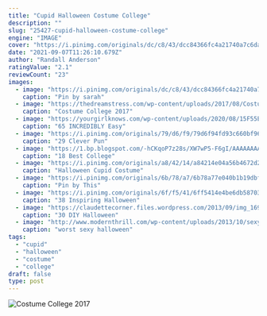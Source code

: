 ```yaml
---
title: "Cupid Halloween Costume College"
description: ""
slug: "25427-cupid-halloween-costume-college"
engine: "IMAGE"
cover: "https://i.pinimg.com/originals/dc/c8/43/dcc84366fc4a21740a7c6daf985d7f29.png"
date: "2021-09-07T11:26:10.679Z"
author: "Randall Anderson"
ratingValue: "2.1"
reviewCount: "23"
images:
  - image: "https://i.pinimg.com/originals/dc/c8/43/dcc84366fc4a21740a7c6daf985d7f29.png"
    caption: "Pin by sarah"
  - image: "https://thedreamstress.com/wp-content/uploads/2017/08/Costume-College-Friday-thedreamstress.com08.jpg"
    caption: "Costume College 2017"
  - image: "https://yourgirlknows.com/wp-content/uploads/2020/08/15F55EE9-52E8-423E-9F31-6F5745E80610.jpeg"
    caption: "65 INCREDIBLY Easy"
  - image: "https://i.pinimg.com/originals/79/d6/f9/79d6f94fd93c660bf964ecee37ff891a.jpg"
    caption: "29 Clever Pun"
  - image: "https://1.bp.blogspot.com/-hCKqoP7z28s/XW7wP5-F6gI/AAAAAAAAHoI/9FNAXBLchl0sm2fGUS4LRuAuF7qTtIcSwCLcBGAs/s1600/Untitled%2B6.jpg"
    caption: "18 Best College"
  - image: "https://i.pinimg.com/originals/a8/42/14/a84214e04a56b4672d202d7c08200602.jpg"
    caption: "Halloween Cupid Costume"
  - image: "https://i.pinimg.com/originals/6b/78/a7/6b78a77e040b1b19dbfd09568bd6a7c7.jpg"
    caption: "Pin by This"
  - image: "https://i.pinimg.com/originals/6f/f5/41/6ff5414e4be6db5870314de31eee4a7e.jpg"
    caption: "38 Inspiring Halloween"
  - image: "https://claudettecorner.files.wordpress.com/2013/09/img_1699.jpg?w=1024&h=768"
    caption: "30 DIY Halloween"
  - image: "http://www.modernthrill.com/wp-content/uploads/2013/10/sexy-royal-guard.jpg"
    caption: "worst sexy halloween"
tags:
  - "cupid"
  - "halloween"
  - "costume"
  - "college"
draft: false
type: post
---
```



![Costume College 2017](https://thedreamstress.com/wp-content/uploads/2017/08/Costume-College-Friday-thedreamstress.com08.jpg "Costume College 2017")


<!--inArticleAds-->

<!--galleryOne-->


<!--inArticleAds-->

<!--galleryTwo-->


<!--galleryThree-->


